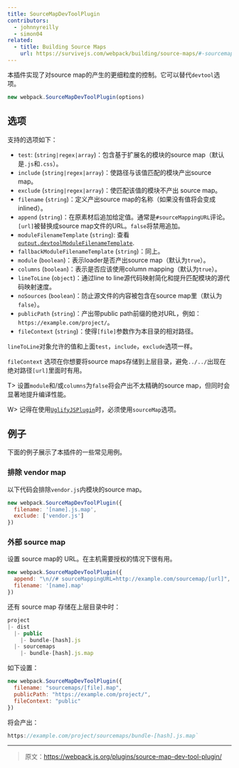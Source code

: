 ```yaml
---
title: SourceMapDevToolPlugin
contributors:
  - johnnyreilly
  - simon04
related:
  - title: Building Source Maps
    url: https://survivejs.com/webpack/building/source-maps/#-sourcemapdevtoolplugin-and-evalsourcemapdevtoolplugin-
---
```


本插件实现了对source map的产生的更细粒度的控制。它可以替代`devtool`选项。

``` js
new webpack.SourceMapDevToolPlugin(options)
```

## 选项
支持的选项如下：

- `test`: (`string|regex|array`)：包含基于扩展名的模块的source map（默认是`.js`和`.css`）。
- `include` (`string|regex|array`)：使路径与该值匹配的模块产出source map。
- `exclude` (`string|regex|array`)：使匹配该值的模块不产出 source map。
- `filename` (`string`)：定义产出source map的名称（如果没有值将会变成 inlined）。
- `append` (`string`)：在原素材后追加给定值。通常是`#sourceMappingURL`评论。`[url]`被替换成source map文件的URL。`false`将禁用追加。
- `moduleFilenameTemplate` (`string`): 查看 [`output.devtoolModuleFilenameTemplate`](/configuration/output/#output-devtoolmodulefilenametemplate).
- `fallbackModuleFilenameTemplate` (`string`)：同上。
- `module` (`boolean`)：表示loader是否产出source map（默认为`true`）。
- `columns` (`boolean`)：表示是否应该使用column mapping（默认为`true`）。
- `lineToLine` (`object`)：通过line to line源代码映射简化和提升匹配模块的源代码映射速度。
- `noSources` (`boolean`)：防止源文件的内容被包含在source map里（默认为`false`）。
- `publicPath` (`string`)：产出带public path前缀的绝对URL，例如：`https://example.com/project/`。
- `fileContext` (`string`)：使得`[file]`参数作为本目录的相对路径。

`lineToLine`对象允许的值和上面`test`，`include`，`exclude`选项一样。

`fileContext` 选项在你想要将source maps存储到上层目录，避免`../../`出现在绝对路径`[url]`里面时有用。

T> 设置`module`和/或`columns`为`false`将会产出不太精确的source map，但同时会显著地提升编译性能。

W> 记得在使用[`UglifyJSPlugin`](/plugins/uglify-js-plugin)时，必须使用`sourceMap`选项。

## 例子
下面的例子展示了本插件的一些常见用例。

### 排除 vendor map
以下代码会排除`vendor.js`内模块的source map。

```js
new webpack.SourceMapDevToolPlugin({
  filename: '[name].js.map',
  exclude: ['vendor.js']
})
```

### 外部 source map
设置 source map的 URL。在主机需要授权的情况下很有用。

```js
new webpack.SourceMapDevToolPlugin({
  append: "\n//# sourceMappingURL=http://example.com/sourcemap/[url]",
  filename: '[name].map'
})
```

还有 source map 存储在上层目录中时：

```js
project
|- dist
  |- public
    |- bundle-[hash].js
  |- sourcemaps
    |- bundle-[hash].js.map
```

如下设置：

```js
new webpack.SourceMapDevToolPlugin({
  filename: "sourcemaps/[file].map",
  publicPath: "https://example.com/project/",
  fileContext: "public"
})
```

将会产出：

```js
https://example.com/project/sourcemaps/bundle-[hash].js.map`
```

***

> 原文：https://webpack.js.org/plugins/source-map-dev-tool-plugin/
